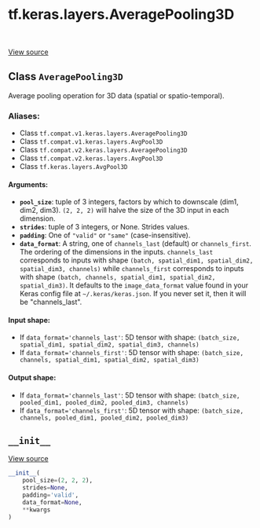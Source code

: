 <div itemscope itemtype="http://developers.google.com/ReferenceObject">
<meta itemprop="name" content="tf.keras.layers.AveragePooling3D" />
<meta itemprop="path" content="Stable" />
<meta itemprop="property" content="__init__"/>
</div>

# tf.keras.layers.AveragePooling3D

<!-- Insert buttons -->

<table class="tfo-notebook-buttons tfo-api" align="left">
</table>

<a target="_blank" href="/code/stable/tensorflow/python/keras/layers/pooling.py">View source</a>



## Class `AveragePooling3D`

<!-- Start diff -->
Average pooling operation for 3D data (spatial or spatio-temporal).



### Aliases:

* Class `tf.compat.v1.keras.layers.AveragePooling3D`
* Class `tf.compat.v1.keras.layers.AvgPool3D`
* Class `tf.compat.v2.keras.layers.AveragePooling3D`
* Class `tf.compat.v2.keras.layers.AvgPool3D`
* Class `tf.keras.layers.AvgPool3D`


<!-- Placeholder for "Used in" -->


#### Arguments:


* <b>`pool_size`</b>: tuple of 3 integers,
  factors by which to downscale (dim1, dim2, dim3).
  `(2, 2, 2)` will halve the size of the 3D input in each dimension.
* <b>`strides`</b>: tuple of 3 integers, or None. Strides values.
* <b>`padding`</b>: One of `"valid"` or `"same"` (case-insensitive).
* <b>`data_format`</b>: A string,
  one of `channels_last` (default) or `channels_first`.
  The ordering of the dimensions in the inputs.
  `channels_last` corresponds to inputs with shape
  `(batch, spatial_dim1, spatial_dim2, spatial_dim3, channels)`
  while `channels_first` corresponds to inputs with shape
  `(batch, channels, spatial_dim1, spatial_dim2, spatial_dim3)`.
  It defaults to the `image_data_format` value found in your
  Keras config file at `~/.keras/keras.json`.
  If you never set it, then it will be "channels_last".


#### Input shape:

- If `data_format='channels_last'`:
  5D tensor with shape:
  `(batch_size, spatial_dim1, spatial_dim2, spatial_dim3, channels)`
- If `data_format='channels_first'`:
  5D tensor with shape:
  `(batch_size, channels, spatial_dim1, spatial_dim2, spatial_dim3)`



#### Output shape:

- If `data_format='channels_last'`:
  5D tensor with shape:
  `(batch_size, pooled_dim1, pooled_dim2, pooled_dim3, channels)`
- If `data_format='channels_first'`:
  5D tensor with shape:
  `(batch_size, channels, pooled_dim1, pooled_dim2, pooled_dim3)`


<h2 id="__init__"><code>__init__</code></h2>

<a target="_blank" href="/code/stable/tensorflow/python/keras/layers/pooling.py">View source</a>

``` python
__init__(
    pool_size=(2, 2, 2),
    strides=None,
    padding='valid',
    data_format=None,
    **kwargs
)
```






